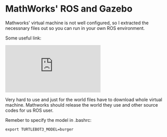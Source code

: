# MathWorks' ROS and Gazebo

Mathworks' virtual machine is not well configured, so I extracted the necessnary files out so you can run in your own ROS environment.

Some useful link:

![Get Started with Gazebo and Simulated TurtleBot](https://www.mathworks.com/help/ros/ug/get-started-with-gazebo-and-a-simulated-turtlebot.html)

Very hard to use and just for the world files have to download whole virtual machine. Mathworks should release the world they use and other source codes for us ROS user.

Remeber to specify the model in .bashrc:

```
export TURTLEBOT3_MODEL=burger
```
